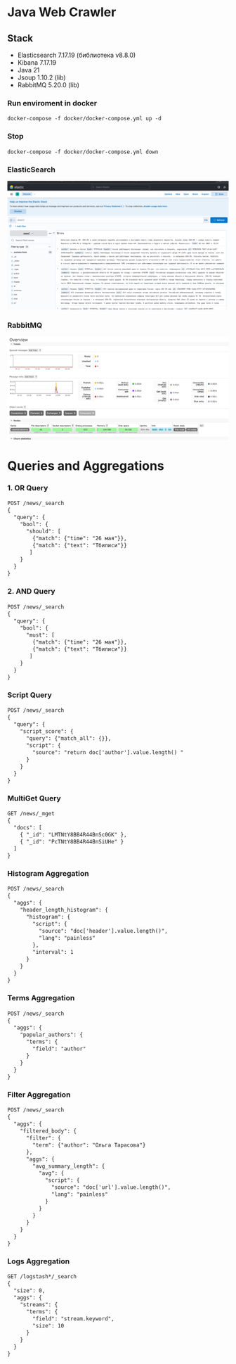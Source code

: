 
# Java Web Crawler

## Stack

- Elasticsearch 7.17.19 (библиотека v8.8.0)
- Kibana 7.17.19
- Java 21
- Jsoup 1.10.2 (lib)
- RabbitMQ 5.20.0 (lib)

### Run enviroment in docker
```
docker-compose -f docker/docker-compose.yml up -d
```

### Stop 
```
docker-compose -f docker/docker-compose.yml down
```

### ElasticSearch
![](images/elsearch.png)

### RabbitMQ
![](images/rmq.png)

# Queries and Aggregations
### 1. OR Query
```
POST /news/_search
{
  "query": {
    "bool": {
      "should": [
        {"match": {"time": "26 мая"}},
        {"match": {"text": "Тбилиси"}}
       ]
    }
  }
}
```

### 2. AND Query
```
POST /news/_search
{
  "query": {
    "bool": {
      "must": [
        {"match": {"time": "26 мая"}},
        {"match": {"text": "Тбилиси"}}
       ]
    }
  }
}
```

### Script Query
```
POST /news/_search
{
  "query": {
    "script_score": {
      "query": {"match_all": {}},
      "script": {
        "source": "return doc['author'].value.length() "
      }
    }
  }
}
```

### MultiGet Query
```
GET /news/_mget
{
  "docs": [
    { "_id": "LMTNtY8BB4R44BnSc0GK" },
    { "_id": "PcTNtY8BB4R44BnSiUHe" }
  ]
}
```

### Histogram Aggregation
```
POST /news/_search
{
  "aggs": {
    "header_length_histogram": {
      "histogram": {
        "script": {
          "source": "doc['header'].value.length()",
          "lang": "painless"
        },
        "interval": 1
      }
    }
  }
}
```

### Terms Aggregation
```
POST /news/_search
{
  "aggs": {
    "popular_authors": {
      "terms": {
        "field": "author"
      }
    }
  }
}
```

### Filter Aggregation
```
POST /news/_search
{
  "aggs": {
    "filtered_body": {
      "filter": {
        "term": {"author": "Ольга Тарасова"}
      },
      "aggs": {
        "avg_summary_length": {
          "avg": {
            "script": {
              "source": "doc['url'].value.length()",
              "lang": "painless"
            }
          }
        }
      }
    }
  }
}
```

### Logs Aggregation
```
GET /logstash*/_search
{
  "size": 0, 
  "aggs": {
    "streams": {
      "terms": {
        "field": "stream.keyword",
        "size": 10
      }
    }
  }
}
```